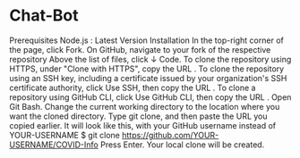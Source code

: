 # Chat-Bot
Prerequisites
Node.js : Latest Version
Installation
In the top-right corner of the page, click Fork.
On GitHub, navigate to your fork of the respective repository
Above the list of files, click ↓ Code.
To clone the repository using HTTPS, under "Clone with HTTPS", copy the URL . To clone the repository using an SSH key, including a certificate issued by your organization's SSH certificate authority, click Use SSH, then copy the URL . To clone a repository using GitHub CLI, click Use GitHub CLI, then copy the URL .
Open Git Bash.
Change the current working directory to the location where you want the cloned directory.
Type git clone, and then paste the URL you copied earlier. It will look like this, with your GitHub username instead of YOUR-USERNAME
   $ git clone https://github.com/YOUR-USERNAME/COVID-Info
Press Enter. Your local clone will be created.
